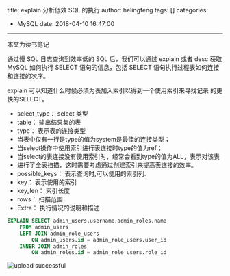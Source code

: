 title: explain 分析低效 SQL 的执行
author: helingfeng
tags: []
categories:
  - MySQL
date: 2018-04-10 16:47:00
---
本文为读书笔记

通过慢 SQL 日志查询到效率低的 SQL 后，我们可以通过 explain 或者 desc 获取 MySQL 如何执行 SELECT 语句的信息，包括 SELECT 语句执行过程表如何连接和连接的次序。

explain 可以知道什么时候必须为表加入索引以得到一个使用索引来寻找记录 的更快的SELECT。

- select_type： select 类型
- table： 输出结果集的表
- type： 表示表的连接类型
- 当表中仅有一行是type的值为system是最佳的连接类型；
- 当select操作中使用索引进行表连接时type的值为ref；
- 当select的表连接没有使用索引时，经常会看到type的值为ALL，表示对该表
- 进行了全表扫描，这时需要考虑通过创建索引来提高表连接的效率。
- possible_keys： 表示查询时,可以使用的索引列.
- key： 表示使用的索引
- key_len： 索引长度
- rows： 扫描范围
- Extra： 执行情况的说明和描述

```sql
EXPLAIN SELECT admin_users.username,admin_roles.name 
	FROM admin_users
  	LEFT JOIN admin_role_users 
    	ON admin_users.id = admin_role_users.user_id
  	INNER JOIN admin_roles 
    	ON admin_roles.id = admin_role_users.role_id
```


![upload successful](/images/pasted-35.png)
